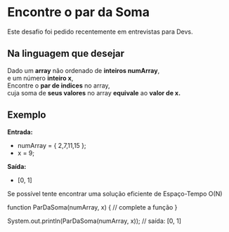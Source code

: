 # Encontre o par da Soma
Este desafio foi pedido recentemente em entrevistas para Devs.

## Na linguagem que desejar

Dado um **array** não ordenado de **inteiros numArray**, <br> 
e um número **inteiro x**, <br>
Encontre o **par de indices** no array, <br> 
cuja soma de **seus valores** no array **equivale** ao **valor de x.**

## Exemplo
**Entrada:**
- numArray = { 2,7,11,15 };
- x = 9;

**Saída:**  
- [0, 1]

Se possível tente encontrar uma solução eficiente de Espaço-Tempo O(N)


function ParDaSoma(numArray, x) {
// complete a função
}

System.out.println(ParDaSoma(numArray, x)); // saída: [0, 1]